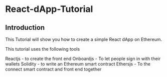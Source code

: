 # React-dApp-Tutorial

## Introduction

This Tutorial will show you how to create a simple React dApp on Ethereum.

This tutorial uses the following tools

Reactjs - to create the front end
Onboardjs - To let people sign in with their wallets
Solidity - to write an Ethereum smart contract
Ethersjs - To the connect smart contract and front end together
